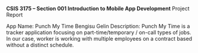 **CSIS 3175 – Section 001
Introduction to Mobile App Development**
Project Report

App Name: Punch My Time
Bengisu Gelin
Description: Punch My Time is a tracker application focusing on part-time/temporary / on-call types of jobs. In our case, worker is working with multiple employees on a contract based without a distinct schedule.
